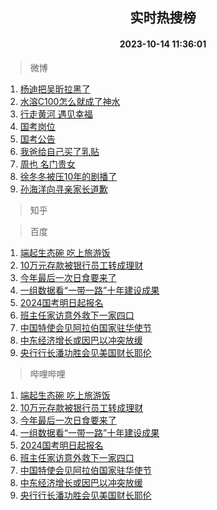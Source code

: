 <div align="center"><h2>实时热搜榜</h2><h4>2023-10-14 11:36:01</h4></div>

> 微博  

1. [杨迪把吴昕拉黑了](https://s.weibo.com/weibo?q=%23%E6%9D%A8%E8%BF%AA%E6%8A%8A%E5%90%B4%E6%98%95%E6%8B%89%E9%BB%91%E4%BA%86%23&t=31&band_rank=1&Refer=top)<br />
2. [水溶C100怎么就成了神水](https://s.weibo.com/weibo?q=%E6%B0%B4%E6%BA%B6C100%E6%80%8E%E4%B9%88%E5%B0%B1%E6%88%90%E4%BA%86%E7%A5%9E%E6%B0%B4&t=31&band_rank=2&Refer=top)<br />
3. [行走黄河 遇见幸福](https://s.weibo.com/weibo?q=%23%E8%A1%8C%E8%B5%B0%E9%BB%84%E6%B2%B3%20%E9%81%87%E8%A7%81%E5%B9%B8%E7%A6%8F%23&t=31&band_rank=3&Refer=top)<br />
4. [国考岗位](https://s.weibo.com/weibo?q=%E5%9B%BD%E8%80%83%E5%B2%97%E4%BD%8D&t=31&band_rank=4&Refer=top)<br />
5. [国考公告](https://s.weibo.com/weibo?q=%E5%9B%BD%E8%80%83%E5%85%AC%E5%91%8A&t=31&band_rank=5&Refer=top)<br />
6. [我爸给自己买了乳贴](https://s.weibo.com/weibo?q=%23%E6%88%91%E7%88%B8%E7%BB%99%E8%87%AA%E5%B7%B1%E4%B9%B0%E4%BA%86%E4%B9%B3%E8%B4%B4%23&t=31&band_rank=6&Refer=top)<br />
7. [周也 名门贵女](https://s.weibo.com/weibo?q=%E5%91%A8%E4%B9%9F%20%E5%90%8D%E9%97%A8%E8%B4%B5%E5%A5%B3&t=31&band_rank=7&Refer=top)<br />
8. [徐冬冬被压10年的剧播了](https://s.weibo.com/weibo?q=%23%E5%BE%90%E5%86%AC%E5%86%AC%E8%A2%AB%E5%8E%8B10%E5%B9%B4%E7%9A%84%E5%89%A7%E6%92%AD%E4%BA%86%23&t=31&band_rank=8&Refer=top)<br />
9. [孙海洋向寻亲家长道歉](https://s.weibo.com/weibo?q=%23%E5%AD%99%E6%B5%B7%E6%B4%8B%E5%90%91%E5%AF%BB%E4%BA%B2%E5%AE%B6%E9%95%BF%E9%81%93%E6%AD%89%23&t=31&band_rank=9&Refer=top)<br />

> 知乎  


> 百度  

1. [端起生态碗 吃上旅游饭](https://www.baidu.com/s?wd=%E7%AB%AF%E8%B5%B7%E7%94%9F%E6%80%81%E7%A2%97+%E5%90%83%E4%B8%8A%E6%97%85%E6%B8%B8%E9%A5%AD&sa=fyb_news&rsv_dl=fyb_news)<br />
2. [10万元存款被银行员工转成理财](https://www.baidu.com/s?wd=10%E4%B8%87%E5%85%83%E5%AD%98%E6%AC%BE%E8%A2%AB%E9%93%B6%E8%A1%8C%E5%91%98%E5%B7%A5%E8%BD%AC%E6%88%90%E7%90%86%E8%B4%A2&sa=fyb_news&rsv_dl=fyb_news)<br />
3. [今年最后一次日食要来了](https://www.baidu.com/s?wd=%E4%BB%8A%E5%B9%B4%E6%9C%80%E5%90%8E%E4%B8%80%E6%AC%A1%E6%97%A5%E9%A3%9F%E8%A6%81%E6%9D%A5%E4%BA%86&sa=fyb_news&rsv_dl=fyb_news)<br />
4. [一组数据看“一带一路”十年建设成果](https://www.baidu.com/s?wd=%E4%B8%80%E7%BB%84%E6%95%B0%E6%8D%AE%E7%9C%8B%E2%80%9C%E4%B8%80%E5%B8%A6%E4%B8%80%E8%B7%AF%E2%80%9D%E5%8D%81%E5%B9%B4%E5%BB%BA%E8%AE%BE%E6%88%90%E6%9E%9C&sa=fyb_news&rsv_dl=fyb_news)<br />
5. [2024国考明日起报名](https://www.baidu.com/s?wd=2024%E5%9B%BD%E8%80%83%E6%98%8E%E6%97%A5%E8%B5%B7%E6%8A%A5%E5%90%8D&sa=fyb_news&rsv_dl=fyb_news)<br />
6. [班主任家访意外救下一家四口](https://www.baidu.com/s?wd=%E7%8F%AD%E4%B8%BB%E4%BB%BB%E5%AE%B6%E8%AE%BF%E6%84%8F%E5%A4%96%E6%95%91%E4%B8%8B%E4%B8%80%E5%AE%B6%E5%9B%9B%E5%8F%A3&sa=fyb_news&rsv_dl=fyb_news)<br />
7. [中国特使会见阿拉伯国家驻华使节](https://www.baidu.com/s?wd=%E4%B8%AD%E5%9B%BD%E7%89%B9%E4%BD%BF%E4%BC%9A%E8%A7%81%E9%98%BF%E6%8B%89%E4%BC%AF%E5%9B%BD%E5%AE%B6%E9%A9%BB%E5%8D%8E%E4%BD%BF%E8%8A%82&sa=fyb_news&rsv_dl=fyb_news)<br />
8. [中东经济增长或因巴以冲突放缓](https://www.baidu.com/s?wd=%E4%B8%AD%E4%B8%9C%E7%BB%8F%E6%B5%8E%E5%A2%9E%E9%95%BF%E6%88%96%E5%9B%A0%E5%B7%B4%E4%BB%A5%E5%86%B2%E7%AA%81%E6%94%BE%E7%BC%93&sa=fyb_news&rsv_dl=fyb_news)<br />
9. [央行行长潘功胜会见美国财长耶伦](https://www.baidu.com/s?wd=%E5%A4%AE%E8%A1%8C%E8%A1%8C%E9%95%BF%E6%BD%98%E5%8A%9F%E8%83%9C%E4%BC%9A%E8%A7%81%E7%BE%8E%E5%9B%BD%E8%B4%A2%E9%95%BF%E8%80%B6%E4%BC%A6&sa=fyb_news&rsv_dl=fyb_news)<br />

> 哔哩哔哩  

1. [端起生态碗 吃上旅游饭](https://www.baidu.com/s?wd=%E7%AB%AF%E8%B5%B7%E7%94%9F%E6%80%81%E7%A2%97+%E5%90%83%E4%B8%8A%E6%97%85%E6%B8%B8%E9%A5%AD&sa=fyb_news&rsv_dl=fyb_news)<br />
2. [10万元存款被银行员工转成理财](https://www.baidu.com/s?wd=10%E4%B8%87%E5%85%83%E5%AD%98%E6%AC%BE%E8%A2%AB%E9%93%B6%E8%A1%8C%E5%91%98%E5%B7%A5%E8%BD%AC%E6%88%90%E7%90%86%E8%B4%A2&sa=fyb_news&rsv_dl=fyb_news)<br />
3. [今年最后一次日食要来了](https://www.baidu.com/s?wd=%E4%BB%8A%E5%B9%B4%E6%9C%80%E5%90%8E%E4%B8%80%E6%AC%A1%E6%97%A5%E9%A3%9F%E8%A6%81%E6%9D%A5%E4%BA%86&sa=fyb_news&rsv_dl=fyb_news)<br />
4. [一组数据看“一带一路”十年建设成果](https://www.baidu.com/s?wd=%E4%B8%80%E7%BB%84%E6%95%B0%E6%8D%AE%E7%9C%8B%E2%80%9C%E4%B8%80%E5%B8%A6%E4%B8%80%E8%B7%AF%E2%80%9D%E5%8D%81%E5%B9%B4%E5%BB%BA%E8%AE%BE%E6%88%90%E6%9E%9C&sa=fyb_news&rsv_dl=fyb_news)<br />
5. [2024国考明日起报名](https://www.baidu.com/s?wd=2024%E5%9B%BD%E8%80%83%E6%98%8E%E6%97%A5%E8%B5%B7%E6%8A%A5%E5%90%8D&sa=fyb_news&rsv_dl=fyb_news)<br />
6. [班主任家访意外救下一家四口](https://www.baidu.com/s?wd=%E7%8F%AD%E4%B8%BB%E4%BB%BB%E5%AE%B6%E8%AE%BF%E6%84%8F%E5%A4%96%E6%95%91%E4%B8%8B%E4%B8%80%E5%AE%B6%E5%9B%9B%E5%8F%A3&sa=fyb_news&rsv_dl=fyb_news)<br />
7. [中国特使会见阿拉伯国家驻华使节](https://www.baidu.com/s?wd=%E4%B8%AD%E5%9B%BD%E7%89%B9%E4%BD%BF%E4%BC%9A%E8%A7%81%E9%98%BF%E6%8B%89%E4%BC%AF%E5%9B%BD%E5%AE%B6%E9%A9%BB%E5%8D%8E%E4%BD%BF%E8%8A%82&sa=fyb_news&rsv_dl=fyb_news)<br />
8. [中东经济增长或因巴以冲突放缓](https://www.baidu.com/s?wd=%E4%B8%AD%E4%B8%9C%E7%BB%8F%E6%B5%8E%E5%A2%9E%E9%95%BF%E6%88%96%E5%9B%A0%E5%B7%B4%E4%BB%A5%E5%86%B2%E7%AA%81%E6%94%BE%E7%BC%93&sa=fyb_news&rsv_dl=fyb_news)<br />
9. [央行行长潘功胜会见美国财长耶伦](https://www.baidu.com/s?wd=%E5%A4%AE%E8%A1%8C%E8%A1%8C%E9%95%BF%E6%BD%98%E5%8A%9F%E8%83%9C%E4%BC%9A%E8%A7%81%E7%BE%8E%E5%9B%BD%E8%B4%A2%E9%95%BF%E8%80%B6%E4%BC%A6&sa=fyb_news&rsv_dl=fyb_news)<br />
